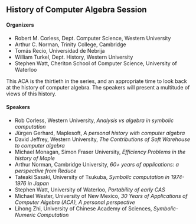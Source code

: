 <H2> History of Computer Algebra Session </H2>

<H4> Organizers </H4>

<ul> 
<li> Robert M. Corless, Dept. Computer Science, Western University </li>
<li> Arthur C. Norman, Trinity College, Cambridge </li>
<li> Tomás Recio, Universidad de Nebrija </li>
<li> William Turkel, Dept. History, Western University </li>
<li> Stephen Watt, Cheriton School of Computer Science, University of Waterloo </li>
</ul>

<p> This ACA is the thirtieth in the series, and an appropriate time to look back at the history of computer algebra.  The speakers will present a multitude of views of this history.</p>

<H4> Speakers </H4>

<ul>
  <li> Rob Corless, Western University, <em>Analysis vs algebra in symbolic computation</em> </li>
  <li> Jürgen Gerhard, Maplesoft, <em>A personal history with computer algebra</em> </li>
  <li> David Jeffrey, Western University, <em>The Contributions of Soft Warehouse to computer algebra</em> </li>
  <li> Michael Monagan, Simon Fraser University, <em>Efficiency Problems in the history of Maple</em> </li>
  <li> Arthur Norman, Cambridge University, <em>60+ years of applications: a perspective from Reduce</em> </li>
  <li> Tateaki Sasaki, University of Tsukuba, <em>Symbolic computation in 1974-1976 in Japan</em> </li>
  <li> Stephen Watt, University of Waterloo, <em>Portability of early CAS</em> </li>
  <li> Michael Wester, University of New Mexico, <em>30 Years of Applications of Computer Algebra (ACA), A
personal perspective</em> </li>
  <li> Lihong Zhi, University of Chinese Academy of Sciences, <em>Symbolic-Numeric Computation</em> </li>
</ul>
